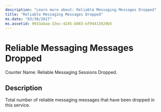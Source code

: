 ```yaml
---
description: "Learn more about: Reliable Messaging Messages Dropped"
title: "Reliable Messaging Messages Dropped"
ms.date: "03/30/2017"
ms.assetid: 9933abaa-33ec-4245-b083-bf94415929b5
---
```

# Reliable Messaging Messages Dropped

Counter Name: Reliable Messaging Sessions Dropped.  
  
## Description  

 Total number of reliable messaging messages that have been dropped in this service.
